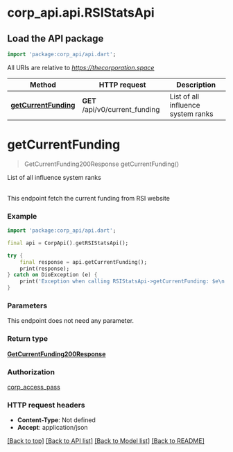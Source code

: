 # corp_api.api.RSIStatsApi

## Load the API package
```dart
import 'package:corp_api/api.dart';
```

All URIs are relative to *https://thecorporation.space*

Method | HTTP request | Description
------------- | ------------- | -------------
[**getCurrentFunding**](RSIStatsApi.md#getcurrentfunding) | **GET** /api/v0/current_funding | List of all influence system ranks


# **getCurrentFunding**
> GetCurrentFunding200Response getCurrentFunding()

List of all influence system ranks

<br/>This endpoint fetch the current funding from RSI website<br/>

### Example
```dart
import 'package:corp_api/api.dart';

final api = CorpApi().getRSIStatsApi();

try {
    final response = api.getCurrentFunding();
    print(response);
} catch on DioException (e) {
    print('Exception when calling RSIStatsApi->getCurrentFunding: $e\n');
}
```

### Parameters
This endpoint does not need any parameter.

### Return type

[**GetCurrentFunding200Response**](GetCurrentFunding200Response.md)

### Authorization

[corp_access_pass](../README.md#corp_access_pass)

### HTTP request headers

 - **Content-Type**: Not defined
 - **Accept**: application/json

[[Back to top]](#) [[Back to API list]](../README.md#documentation-for-api-endpoints) [[Back to Model list]](../README.md#documentation-for-models) [[Back to README]](../README.md)

